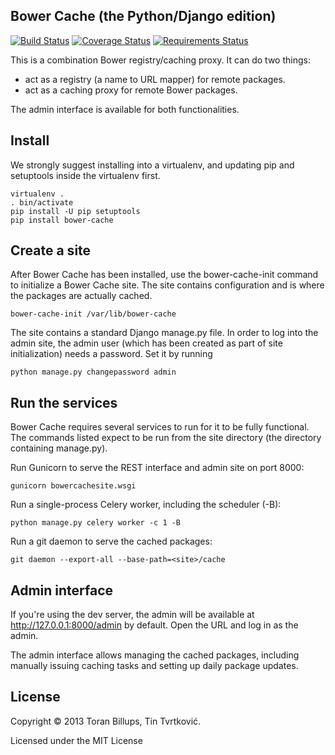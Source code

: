 ## Bower Cache (the Python/Django edition)

[![Build Status](https://travis-ci.org/Tinche/bower-cache.png)](https://travis-ci.org/Tinche/bower-cache)
[![Coverage Status](https://coveralls.io/repos/Tinche/bower-cache/badge.png?branch=master)](https://coveralls.io/r/Tinche/bower-cache?branch=master)
[![Requirements Status](https://requires.io/github/Tinche/bower-cache/requirements.png?branch=master)](https://requires.io/github/Tinche/bower-cache/requirements/?branch=master)

This is a combination Bower registry/caching proxy. It can do two things:

* act as a registry (a name to URL mapper) for remote packages.
* act as a caching proxy for remote Bower packages.

The admin interface is available for both functionalities.

## Install

We strongly suggest installing into a virtualenv, and updating pip and setuptools inside the virtualenv first.

    virtualenv .
    . bin/activate
    pip install -U pip setuptools
    pip install bower-cache

## Create a site

After Bower Cache has been installed, use the bower-cache-init command to
initialize a Bower Cache site. The site contains configuration and is where the
packages are actually cached.

    bower-cache-init /var/lib/bower-cache

The site contains a standard Django manage.py file. In order to log into the
admin site, the admin user (which has been created as part of site
initialization) needs a password. Set it by running

    python manage.py changepassword admin

## Run the services

Bower Cache requires several services to run for it to be fully functional. The
commands listed expect to be run from the site directory (the directory
containing manage.py).

Run Gunicorn to serve the REST interface and admin site on port 8000:

    gunicorn bowercachesite.wsgi

Run a single-process Celery worker, including the scheduler (-B):

    python manage.py celery worker -c 1 -B

Run a git daemon to serve the cached packages:

    git daemon --export-all --base-path=<site>/cache

## Admin interface

If you're using the dev server, the admin will be available at 
http://127.0.0.1:8000/admin by default. Open the URL and log in as the admin.

The admin interface allows managing the cached packages, including manually
issuing caching tasks and setting up daily package updates.

## License

Copyright © 2013 Toran Billups, Tin Tvrtković.

Licensed under the MIT License
